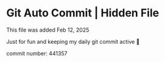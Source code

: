 # Git Auto Commit | Hidden File

This file was added Feb 12, 2025

Just for fun and keeping my daily git commit active 🤪

commit number: 441357
